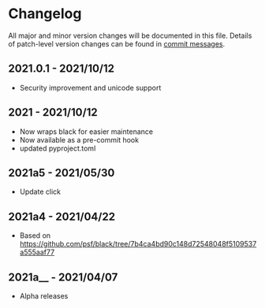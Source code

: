 # Changelog

All major and minor version changes will be documented in this file. Details of
patch-level version changes can be found in [commit messages](../../commits/master).

## 2021.0.1 - 2021/10/12

- Security improvement and unicode support

## 2021 - 2021/10/12

- Now wraps black for easier maintenance
- Now available as a pre-commit hook
- updated pyproject.toml

## 2021a5 - 2021/05/30

- Update click

## 2021a4 - 2021/04/22

- Based on https://github.com/psf/black/tree/7b4ca4bd90c148d72548048f5109537a555aaf77

## 2021a__ - 2021/04/07

- Alpha releases
